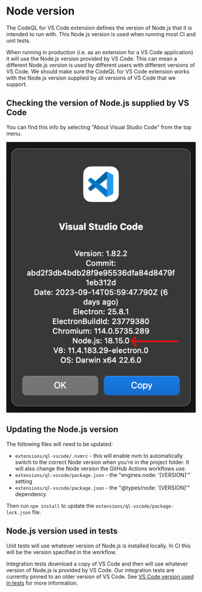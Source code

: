 # Node version

The CodeQL for VS Code extension defines the version of Node.js that it is intended to run with. This Node.js version is used when running most CI and unit tests.

When running in production (i.e. as an extension for a VS Code application) it will use the Node.js version provided by VS Code. This can mean a different Node.js version is used by different users with different versions of VS Code.
We should make sure the CodeQL for VS Code extension works with the Node.js version supplied by all versions of VS Code that we support.

## Checking the version of Node.js supplied by VS Code

You can find this info by selecting "About Visual Studio Code" from the top menu.

![about-vscode](images/about-vscode.png)

## Updating the Node.js version

The following files will need to be updated:

- `extensions/ql-vscode/.nvmrc` - this will enable nvm to automatically switch to the correct Node
   version when you're in the project folder. It will also change the Node version the GitHub Actions
   workflows use.
- `extensions/ql-vscode/package.json` - the "engines.node: '[VERSION]'" setting
- `extensions/ql-vscode/package.json` - the "@types/node: '[VERSION]'" dependency

Then run `npm install` to update the `extensions/ql-vscode/package-lock.json` file.

## Node.js version used in tests

Unit tests will use whatever version of Node.js is installed locally. In CI this will be the version specified in the workflow.

Integration tests download a copy of VS Code and then will use whatever version of Node.js is provided by VS Code. Our integration tests are currently pinned to an older version of VS Code. See [VS Code version used in tests](./vscode-version.md#vs-code-version-used-in-tests) for more information.
